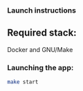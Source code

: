### Launch instructions

## Required stack:
Docker and GNU/Make

### Launching the app:
```sh
make start
```